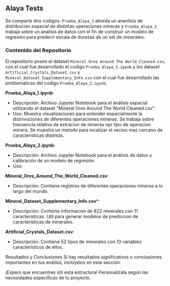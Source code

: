 ## Alaya Tests
Se comparte dos codigos: ``Prueba_Alaya_1`` aborda un ananlisis de distribucion  espacial de distintas operaciones mineras y 
``Prueba_Alaya_2`` trabaja sobre un analisis de datos con el fin de construir un modelo de regresion para predecir escala de durezas de un set de minerales. 

### Contenido del Repositorio
El repositorio posee el dataset ``Mineral Ores Around The World Cleaned.csv``, con el cual fue desarrollado el codigo ``Prueba_Alaya_1.ipynb`` y los dataset ``Artificial_Crystals_Dataset.csv`` y ``Mineral_Dataset_Supplementary_Info.csv`` con el cual 
fue desarrollado las problematicas del codigo ``Prueba_Alaya_2.ipynb``. 

**Prueba_Alaya_1.ipynb**:
* Descripción: Archivo Jupyter Notebook para el análisis espacial utilizando el dataset "Mineral Ores Around The World Cleaned.csv".
* Uso: Muestra visualizaciones para entender espacialmente la distrivuciones de diferentes operaciones mineras. Se trabaja sobre frecuencia relativa de extracion de mineras opr tipo de operacion minera. Se muestra un metodo para localizar el vecino mas cercano de caracteristicas distintas. 

**Prueba_Alaya_2.ipynb**:
* Descripción: Archivo Jupyter Notebook para el análisis de datos y calibración de un modelo de regresión.
* Uso: 

**Mineral_Ores_Around_The_World_Cleaned.csv**:
* Descripción: Contiene registros de diferentes operaciones mineras a lo largo del mundo. 

**Mineral_Dataset_Supplementary_Info.csv***:
* Descripción: Conteine informacion de 622 minerales con 11 caracteristicas. Util para generar modelos de prediccion de caracteristicas de minerales. 

**Artificial_Crystals_Dataset.csv**:
* Descripción: Contiene 52 tipos de minerales con 13 variables caracteristicos de ellos.   

Resultados y Conclusiones
Si hay resultados significativos o conclusiones importantes en tus análisis, inclúyelos en esta sección.

¡Espero que encuentres útil esta estructura! Personalízala según las necesidades específicas de tu proyecto.
